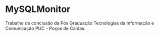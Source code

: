 MySQLMonitor
============

Trabalho de conclusão da Pós Graduação Tecnologias da Informação e Comunicação PUC - Poços de Caldas.
